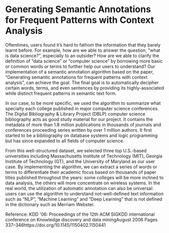 # Generating Semantic Annotations for Frequent Patterns with Context Analysis

Oftentimes, users found it’s hard to fathom the information that they barely learnt before. For example, how are we able to answer the question, “what is data science?”, especially to an outsider? How are we able to clarify the definition of “data science” or “computer science” by borrowing more basic or common words or terms to further help our users to understand? Our implementation of a semantic annotation algorithm based on the paper, “Generating semantic annotations for frequent patterns with context analysis”,  can achieve the goal. The final goal is to automatically decipher certain words, terms, and even sentences by providing its highly-associated while distinct frequent patterns in semantic text form. 

In our case, to be more specific, we used the algorithm to summarize what specialty each college published in major computer science conferences. The Digital Bibliography & Library Project (DBLP) computer science bibliography acts as good study material for our project. It contains the metadata of more than 1.8 million publications in thousands of journals and conferences proceeding series written by over 1 million authors. It first started to be a bibliography on database systems and logic programming but has since expanded to all fields of computer science.

From this well-structured dataset, we selected three top U.S.-based universities including Massachusetts Institute of Technology (MIT), Georgia Institute of Technology (GT), and the University of Maryland as our user case. By implementing the algorithm, we can extract a series of words or terms to differentiate their academic focus based on thousands of paper titles published throughout the years: some colleges will be more inclined to data analysis, the others will more concentrate on wireless systems. In the real world, the utilization of automatic annotation can also be universal: users can use the algorithm to understand not-well-defined text information such as “NLP”, “Machine Learning” and “Deep Learning” that is not defined in the dictionary such as Merriam Webster. 

Reference: KDD '06: Proceedings of the 12th ACM SIGKDD international conference on Knowledge discovery and data miningAugust 2006 Pages 337–346https://doi.org/10.1145/1150402.1150441
